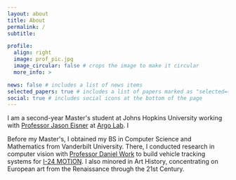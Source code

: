 ```yaml
---
layout: about
title: About
permalink: /
subtitle:

profile:
  align: right
  image: prof_pic.jpg
  image_circular: false # crops the image to make it circular
  more_info: >

news: false # includes a list of news items
selected_papers: true # includes a list of papers marked as "selected={true}"
social: true # includes social icons at the bottom of the page
---
```


I am a second-year Master's student at Johns Hopkins University working with [Professor Jason Eisner](https://www.cs.jhu.edu/~jason/) at [Argo Lab](https://www.cs.jhu.edu/~jason/Argo/). I

Before my Master's, I obtained my BS in Computer Science and Mathematics from Vanderbilt University. There, I conducted research in computer vision with [Professor Daniel Work](https://lab-work.github.io/about/) to build vehicle tracking systems for [I-24 MOTION](https://i24motion.org/). I also minored in Art History, concentrating on European art from the Renaissance through the 21st Century.
